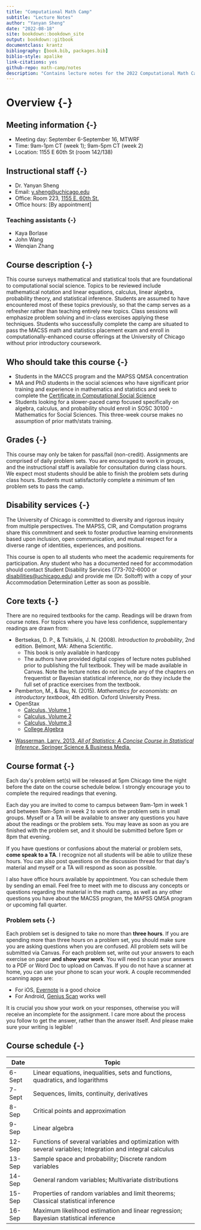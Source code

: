 ```yaml
--- 
title: "Computational Math Camp"
subtitle: "Lecture Notes"
author: "Yanyan Sheng"
date: "2022-08-18"
site: bookdown::bookdown_site
output: bookdown::gitbook
documentclass: krantz
bibliography: [book.bib, packages.bib]
biblio-style: apalike
link-citations: yes
github-repo: math-camp/notes
description: "Contains lecture notes for the 2022 Computational Math Camp."
---
```


# Overview {-}

## Meeting information {-}

* Meeting day: September 6-September 16, MTWRF
* Time: 9am-1pm CT (week 1); 9am-5pm CT (week 2)
* Location:
    1155 E 60th St (room 142/138)

## Instructional staff {-}

* Dr. Yanyan Sheng
* Email: [y.sheng@uchicago.edu](mailto:y.sheng@uchicago.edu)
* Office: Room 223, [1155 E. 60th St.](https://goo.gl/maps/KWgm792dKjdoBWjWA)
* Office hours: [By appointment] 

### Teaching assistants {-}

- Kaya Borlase
- John Wang
- Wenqian Zhang

## Course description {-}

This course surveys mathematical and statistical tools that are foundational to computational social science. Topics to be reviewed include mathematical notation and linear equations, calculus, linear algebra, probability theory, and statistical inference. Students are assumed to have encountered most of these topics previously, so that the camp serves as a refresher rather than teaching entirely new topics. Class sessions will emphasize problem solving and in-class exercises applying these techniques. Students who successfully complete the camp are situated to pass the MACSS math and statistics placement exam and enroll in computationally-enhanced course offerings at the University of Chicago without prior introductory coursework.

## Who should take this course {-}

* Students in the MACCS program and the MAPSS QMSA concentration
* MA and PhD students in the social sciences who have significant prior training and experience in mathematics and statistics and seek to complete the [Certificate in Computational Social Science](https://macss.uchicago.edu/content/css-certificate-non-macss-students)
* Students looking for a slower-paced camp focused specifically on algebra, calculus, and probability should enroll in SOSC 30100 - Mathematics for Social Sciences. This three-week course makes no assumption of prior math/stats training.

## Grades {-}

This course may only be taken for pass/fail (non-credit). Assignments are comprised of daily problem sets. You are encouraged to work in groups, and the instructional staff is available for consultation during class hours. We expect most students should be able to finish the problem sets during class hours. Students must satisfactorily complete a minimum of ten problem sets to pass the camp.

## Disability services {-}

The University of Chicago is committed to diversity and rigorous inquiry from multiple perspectives. The MAPSS, CIR, and Computation programs share this commitment and seek to foster productive learning environments based upon inclusion, open communication, and mutual respect for a diverse range of identities, experiences, and positions.

This course is open to all students who meet the academic requirements for participation. Any student who has a documented need for accommodation should contact Student Disability Services (773-702-6000 or [disabilities@uchicago.edu](mailto:disabilities@uchicago.edu)) and provide me (Dr. Soltoff) with a copy of your Accommodation Determination Letter as soon as possible.

## Core texts {-}

There are no required textbooks for the camp. Readings will be drawn from course notes. For topics where you have less confidence, supplementary readings are drawn from:

* Bertsekas, D. P., & Tsitsiklis, J. N. (2008). *Introduction to probability*, 2nd edition. Belmont, MA: Athena Scientific.
    - This book is only available in hardcopy
    - The authors have provided digital copies of lecture notes published prior to publishing the full textbook. They will be made available in Canvas. Note the lecture notes do not include any of the chapters on frequentist or Bayesian statistical inference, nor do they include the full set of practice exercises from the textbook.
* Pemberton, M., & Rau, N. (2015). *Mathematics for economists: an introductory textbook*, 4th edition. Oxford University Press.
* OpenStax
    * [Calculus, Volume 1](https://openstax.org/details/books/calculus-volume-1)
    * [Calculus, Volume 2](https://openstax.org/details/books/calculus-volume-2)
    * [Calculus, Volume 3](https://openstax.org/details/books/calculus-volume-3)
    * [College Algebra](https://openstax.org/details/books/college-algebra)
- [Wasserman, Larry. 2013. *All of Statistics: A Concise Course in Statistical Inference*. Springer Science & Business Media.](https://link-springer-com.proxy.uchicago.edu/book/10.1007/978-0-387-21736-9)

## Course format {-}

Each day's problem set(s) will be released at 5pm Chicago time the night before the date on the course schedule below. I strongly encourage you to complete the required readings that evening.

Each day you are invited to come to campus between 9am-1pm in week 1 and between 9am-5pm in week 2 to work on the problem sets in small groups. Myself or a TA will be available to answer any questions you have about the readings or the problem sets. You may leave as soon as you are finished with the problem set, and it should be submitted before 5pm or 8pm that evening.

If you have questions or confusions about the material or problem sets, **come speak to a TA**. I recognize not all students will be able to utilize these hours. You can also post questions on the discussion thread for that day's material and myself or a TA will respond as soon as possible.

I also have office hours available by appointment. You can schedule them by sending an email. Feel free to meet with me to discuss any concepts or questions regarding the material in the math camp, as well as any other questions you have about the MACSS program, the MAPSS QMSA program or upcoming fall quarter.

### Problem sets {-}

Each problem set is designed to take no more than **three hours**. If you are spending more than three hours on a problem set, you should make sure you are asking questions when you are confused. All problem sets will be submitted via Canvas. For each problem set, write out your answers to each exercise on paper **and show your work**. You will need to scan your answers to a PDF or Word Doc to upload on Canvas. If you do not have a scanner at home, you can use your phone to scan your work. A couple recommended scanning apps are:

* For iOS, [Evernote](https://itunes.apple.com/us/app/evernote-scannable/id883338188?mt=8) is a good choice
* For Android, [Genius Scan](https://play.google.com/store/apps/details?id=com.thegrizzlylabs.geniusscan.free) works well

It is crucial you show your work on your responses, otherwise you will receive an incomplete for the assignment. I care more about the process you follow to get the answer, rather than the answer itself. And please make sure your writing is legible!


## Course schedule {-}

| Date | Topic |
|-|-|
| 6-Sept | Linear equations, inequalities, sets and functions, quadratics, and logarithms |
| 7-Sept | Sequences, limits, continuity, derivatives |
| 8-Sep | Critical points and approximation |
| 9-Sep | Linear algebra |
| 12-Sep | Functions of several variables and optimization with several variables; Integration and integral calculus |
| 13-Sep | Sample space and probability; Discrete random variables|
| 14-Sep |  General random variables; Multivariate distributions|
| 15-Sep |  Properties of random variables and limit theorems; Classical statistical inference|
| 16-Sep |  Maximum likelihood estimation and linear regression; Bayesian statistical inference|
